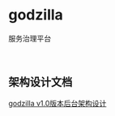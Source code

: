 # godzilla
服务治理平台

<br/>

## 架构设计文档
[godzilla v1.0版本后台架构设计](https://github.com/starboyate/godzilla/blob/master/docs/Godzilla%20v1.0%E7%89%88%E6%9C%AC%E5%90%8E%E5%8F%B0%E6%9E%B6%E6%9E%84%E8%AE%BE%E8%AE%A1.md)
